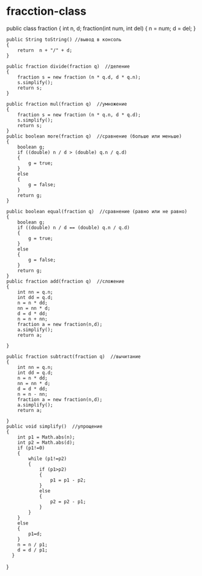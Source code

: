 # fracction-class
public class fraction {
  int n, d;
	fraction(int num, int del)
	{
		n = num;
		d = del;
	}
	
    public String toString() //вывод в консоль
    {
    	return  n + "/" + d;
    }
    
    public fraction divide(fraction q)  //деление
    {
        fraction s = new fraction (n * q.d, d * q.n);
        s.simplify();
        return s;
    }
    
    public fraction mul(fraction q)  //умножение
    {
        fraction s = new fraction (n * q.n, d * q.d);
        s.simplify();
        return s;
    }
    public boolean more(fraction q)  //сравнение (больше или меньше)
    {
    	boolean g;
    	if ((double) n / d > (double) q.n / q.d)
    	{
    		g = true;
    	}
    	else
    	{
    		g = false;
    	}
    	return g;
    }
    
    public boolean equal(fraction q)  //сравнение (равно или не равно)
    {
    	boolean g;
    	if ((double) n / d == (double) q.n / q.d)
    	{
    		g = true;
    	}
    	else
    	{
    		g = false;
    	}
    	return g;
    }
    public fraction add(fraction q)  //сложение
    {
    	int nn = q.n;
		int dd = q.d;
    	n = n * dd;
        nn = nn * d;
        d = d * dd;
        n = n + nn;
    	fraction a = new fraction(n,d);
    	a.simplify();
    	return a;
    
    }
    
    public fraction subtract(fraction q)  //вычитание
    {
    	int nn = q.n;
		int dd = q.d;
    	n = n * dd;
        nn = nn * d;
        d = d * dd;
        n = n - nn;
    	fraction a = new fraction(n,d);
    	a.simplify();
    	return a;
    
    }
    public void simplify()  //упрощение
    {
    	int p1 = Math.abs(n);
    	int p2 = Math.abs(d);
    	if (p1!=0)
    	{
        	while (p1!=p2)
        	{
        		if (p1>p2)
        		{
        			p1 = p1 - p2;
        		}
        		else
        		{
        			p2 = p2 - p1;
        		}
        	}
    	}
    	else
    	{
    		p1=d;
    	}
    	n = n / p1;
        d = d / p1;
      }
	
}
